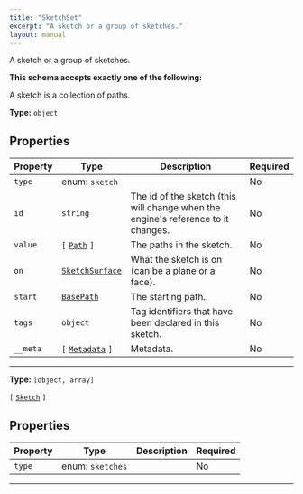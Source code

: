 ```yaml
---
title: "SketchSet"
excerpt: "A sketch or a group of sketches."
layout: manual
---
```


A sketch or a group of sketches.





**This schema accepts exactly one of the following:**

A sketch is a collection of paths.

**Type:** `object`






## Properties

| Property | Type | Description | Required |
|----------|------|-------------|----------|
| `type` |enum: `sketch`|  | No |
| `id` |`string`| The id of the sketch (this will change when the engine&#x27;s reference to it changes. | No |
| `value` |`[` [`Path`](/docs/kcl/types/Path) `]`| The paths in the sketch. | No |
| `on` |[`SketchSurface`](/docs/kcl/types/SketchSurface)| What the sketch is on (can be a plane or a face). | No |
| `start` |[`BasePath`](/docs/kcl/types/BasePath)| The starting path. | No |
| `tags` |`object`| Tag identifiers that have been declared in this sketch. | No |
| `__meta` |`[` [`Metadata`](/docs/kcl/types/Metadata) `]`| Metadata. | No |


----

**Type:** `[object, array]`


`[` [`Sketch`](/docs/kcl/types/Sketch) `]`



## Properties

| Property | Type | Description | Required |
|----------|------|-------------|----------|
| `type` |enum: `sketches`|  | No |


----




